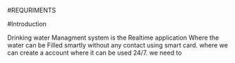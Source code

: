 #REQURIMENTS

#Introduction

Drinking water Managment system is the Realtime application Where the water can be Filled smartly without any contact using smart card.
where we can create a account  where it can be used 24/7. we need to 

